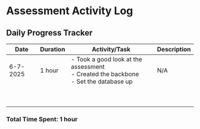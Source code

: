 # Assessment Activity Log

## Daily Progress Tracker

| Date     | Duration | Activity/Task                                                                               | Description |
| -------- | -------- | ------------------------------------------------------------------------------------------- | ----------- |
| 6-7-2025 | 1 hour   | - Took a good look at the assessment<br />- Created the backbone<br />- Set the database up | N/A         |
|          |          |                                                                                             |             |
|          |          |                                                                                             |             |
|          |          |                                                                                             |             |
|          |          |                                                                                             |             |
|          |          |                                                                                             |             |
|          |          |                                                                                             |             |
|          |          |                                                                                             |             |
|          |          |                                                                                             |             |
|          |          |                                                                                             |             |

### Total Time Spent: 1 hour
